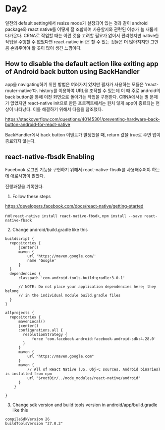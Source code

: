# Day2

  일전의 default setting에서 resize mode가 설정되어 있는 것과 같이 android package와 react native를 어떻게 잘 조합하여 사용할지와 관련된 이슈가 늘 새롭게 다가온다. CRNA로 작업할 때는 이런 것을 고려할 필요가 없어서 편리했지만 native한 작업을 수행할 수 없었다면 react-native init은 할 수 있는 것들은 더 많아지지만 그만큼 손봐주어야 할 곳이 많이 생긴 느낌이다. 

## How to disable the default action like exiting app of Android back button using BackHandler

  app을 navigating하기 위한 방법은 여러가지 있지만 필자가 사용하는 모듈은 'react-router-native'다. history를 이용하여 URL을 조작할 수 있는데 이 때 주로 android의 back button을 통해 이전 화면으로 돌아가는 작업을 구현한다. CRNA에서는 별 문제가 없었지만 react-native init으로 만든 프로젝트에서는 원치 않게 app이 종료되는 현상이 나타났다. 이를 해결하기 위해서 다음을 참조했다. 

  https://stackoverflow.com/questions/40145301/preventing-hardware-back-button-android-for-react-native

  BackHandler에서 back button 이벤트가 발생했을 때, return 값을 true로 주면 앱이 종료되지 않는다.


## react-native-fbsdk Enabling

  Facebook 로그인 기능을 구현하기 위해서 react-native-fbsdk를 사용해주어야 하는데 애로사항이 많았다. 

  진행과정을 기록한다.

  1. Follow these steps

  https://developers.facebook.com/docs/react-native/getting-started

  not `react-native install react-native-fbsdk`, 
  `npm install --save react-native-fbsdk`

  2. Change android/build.gradle like this

  ```
  buildscript {
    repositories {
        jcenter()
        maven {
            url 'https://maven.google.com/'
            name 'Google'
        }
    }
    dependencies {
        classpath 'com.android.tools.build:gradle:3.0.1'

        // NOTE: Do not place your application dependencies here; they belong
        // in the individual module build.gradle files
    }
}

allprojects {
    repositories {
        mavenLocal()
        jcenter()
        configurations.all {
          resolutionStrategy {
              force 'com.facebook.android:facebook-android-sdk:4.28.0'
          }
        }
        maven {
            url "https://maven.google.com"
        }
        maven {
            // All of React Native (JS, Obj-C sources, Android binaries) is installed from npm
            url "$rootDir/../node_modules/react-native/android"
        }
      }
      
  }
```

3. Change sdk version and build tools version in android/app/build.gradle like this

```
compileSdkVersion 26
buildToolsVersion "27.0.2"
```